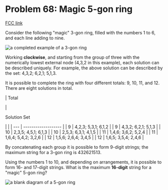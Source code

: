 # Problem 68: Magic 5-gon ring

[FCC link](https://www.freecodecamp.org/learn/coding-interview-prep/project-euler/problem-68-magic-5-gon-ring)

Consider the following "magic" 3-gon ring, filled with the numbers 1 to 6, and
each line adding to nine.

![a completed example of a 3-gon ring](https://cdn-media-1.freecodecamp.org/project-euler/3-gon-ring.png)

Working **clockwise**, and starting from the group of three with the numerically
lowest external node (4,3,2 in this example), each solution can be described
uniquely. For example, the above solution can be described by the set: 4,3,2;
6,2,1; 5,1,3.

It is possible to complete the ring with four different totals: 9, 10, 11,
and 12. There are eight solutions in total.

| Total

|

Solution Set

|  |
| --- | ------------------- |
| 9   | 4,2,3; 5,3,1; 6,1,2 |
| 9   | 4,3,2; 6,2,1; 5,1,3 |
| 10  | 2,3,5; 4,5,1; 6,1,3 |
| 10  | 2,5,3; 6,3,1; 4,1,5 |
| 11  | 1,4,6; 3,6,2; 5,2,4 |
| 11  | 1,6,4; 5,4,2; 3,2,6 |
| 12  | 1,5,6; 2,6,4; 3,4,5 |
| 12  | 1,6,5; 3,5,4; 2,4,6 |

By concatenating each group it is possible to form 9-digit strings; the maximum
string for a 3-gon ring is 432621513.

Using the numbers 1 to 10, and depending on arrangements, it is possible to form
16- and 17-digit strings. What is the maximum **16-digit** string for a "magic"
5-gon ring?

![a blank diagram of a 5-gon ring](https://cdn-media-1.freecodecamp.org/project-euler/5-gon-ring.png)
